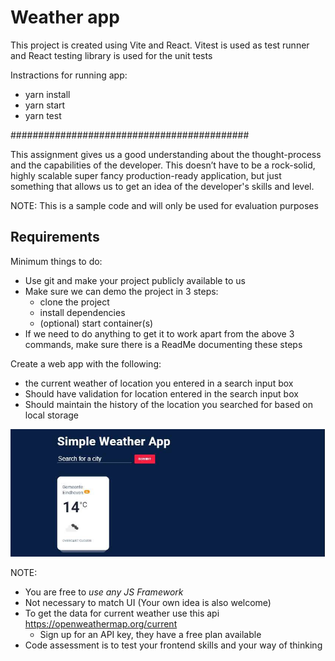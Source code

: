 # Weather app

This project is created using Vite and React.
Vitest is used as test runner and React testing library is used for the unit tests

Instractions for running app:
- yarn install
- yarn start
- yarn test



###########################################

This assignment gives us a good understanding about the thought-process and the capabilities of the developer. This
doesn’t have to be a rock-solid, highly scalable super fancy production-ready application, but just something that
allows us to get an idea of the developer's skills and level.

NOTE: This is a sample code and will only be used for evaluation purposes

## Requirements

Minimum things to do:

- Use git and make your project publicly available to us
- Make sure we can demo the project in 3 steps:
    - clone the project
    - install dependencies
    - (optional) start container(s)
- If we need to do anything to get it to work apart from the above 3 commands, make sure there is a ReadMe documenting
  these steps

Create a web app with the following:

- the current weather of location you entered in a search input box
- Should have validation for location entered in the search input box
- Should maintain the history of the location you searched for based on local storage

![demo](example.jpg)

NOTE:

- You are free to _use any JS Framework_
- Not necessary to match UI (Your own idea is also welcome)
- To get the data for current weather use this api https://openweathermap.org/current
    - Sign up for an API key, they have a free plan available
- Code assessment is to test your frontend skills and your way of thinking



